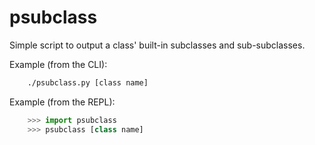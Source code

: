 # psubclass

Simple script to output a class' built-in subclasses and sub-subclasses.

Example (from the CLI):

```bash
    ./psubclass.py [class name]
```

Example (from the REPL):

```python
    >>> import psubclass
    >>> psubclass [class name]
```
